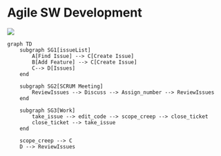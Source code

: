 # Agile SW Development

[![](https://mermaid.ink/img/eyJjb2RlIjoiZ3JhcGggVERcbiAgICBzdWJncmFwaCBTRzFbSXNzdWUgTWFuYWdlbWVudF1cbiAgICAgICAgQVtGaW5kIElzc3VlXSAtLT4gQ1tDcmVhdGUgSXNzdWVdXG4gICAgICAgIEJbQWRkIEZlYXR1cmVdIC0tPiBDW0NyZWF0ZSBJc3N1ZV1cbiAgICAgICAgQy0tPiBEW0lzc3Vlc11cbiAgICBlbmRcblxuICAgIHN1YmdyYXBoIFNHMltTQ1JVTSBNZWV0aW5nXVxuICAgICAgICBSZXZpZXdJc3N1ZXMgLS0-IGFhYWFhYVtEaXNjdXNzIElzc3VlXSAtLT4gVm90ZV9zdG9yeV9wdHMgLS0-QXNzaWduX3N0b3J5X3B0cyAtLT4gUmV2aWV3SXNzdWVzXG4gICAgZW5kXG5cbiAgICBzdWJncmFwaCBTRzNbV29ya11cbiAgICAgICAgdGFrZV9pc3N1ZSAtLT4gZWRpdF9jb2RlIC0tPiBhc2Rme3Njb3BlX2NyZWVwfSAtLSBubyAtLT4gY2xvc2VfaXNzdWVcbiAgICBlbmRcblxuICAgIGFzZGYgLS0geWVzIC0tPiBDXG4gICAgRCAtLT4gUmV2aWV3SXNzdWVzIiwibWVybWFpZCI6eyJ0aGVtZSI6ImRlZmF1bHQifSwidXBkYXRlRWRpdG9yIjpmYWxzZSwiYXV0b1N5bmMiOnRydWUsInVwZGF0ZURpYWdyYW0iOmZhbHNlfQ)](https://mermaid-js.github.io/mermaid-live-editor/edit/##eyJjb2RlIjoiZ3JhcGggVERcbiAgICBzdWJncmFwaCBTRzFbSXNzdWUgTWFuYWdlbWVudF1cbiAgICAgICAgQVtGaW5kIElzc3VlXSAtLT4gQ1tDcmVhdGUgSXNzdWVdXG4gICAgICAgIEJbQWRkIEZlYXR1cmVdIC0tPiBDW0NyZWF0ZSBJc3N1ZV1cbiAgICAgICAgQy0tPiBEW0lzc3Vlc11cbiAgICBlbmRcblxuICAgIHN1YmdyYXBoIFNHMltTQ1JVTSBNZWV0aW5nXVxuICAgICAgICBSZXZpZXdJc3N1ZXMgLS0-IGFhYWFhYURpc2N1c3MgLS0-IFZvdGVfc3RvcnlfcHRzIC0tPkFzc2lnbl9zdG9yeV9wdHMgLS0-IFJldmlld0lzc3Vlc1xuICAgIGVuZFxuXG4gICAgc3ViZ3JhcGggU0czW1dvcmtdXG4gICAgICAgIHRha2VfaXNzdWUgLS0-IGVkaXRfY29kZSAtLT4gYXNkZntzY29wZV9jcmVlcH0gLS0gbm8gLS0-IGNsb3NlX2lzc3VlXG4gICAgZW5kXG5cbiAgICBhc2RmIC0tIHllcyAtLT4gQ1xuICAgIEQgLS0-IFJldmlld0lzc3VlcyIsIm1lcm1haWQiOiJ7XG4gIFwidGhlbWVcIjogXCJkZWZhdWx0XCJcbn0iLCJ1cGRhdGVFZGl0b3IiOmZhbHNlLCJhdXRvU3luYyI6dHJ1ZSwidXBkYXRlRGlhZ3JhbSI6ZmFsc2V9)

```mermaid
graph TD
    subgraph SG1[issueList]
        A[Find Issue] --> C[Create Issue]
        B[Add Feature] --> C[Create Issue]
        C--> D[Issues]
    end

    subgraph SG2[SCRUM Meeting]
        ReviewIssues --> Discuss --> Assign_number --> ReviewIssues
    end

    subgraph SG3[Work]
        take_issue --> edit_code --> scope_creep --> close_ticket
        close_ticket --> take_issue
    end

    scope_creep --> C
    D --> ReviewIssues
```
